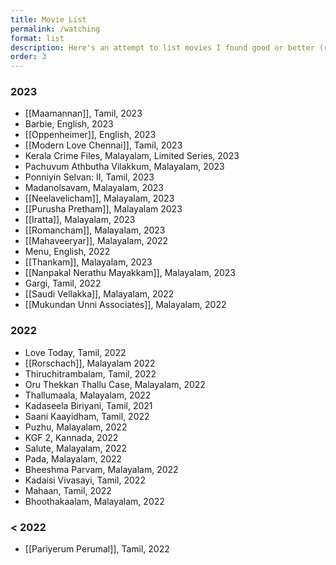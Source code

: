 ```yaml
---
title: Movie List
permalink: /watching
format: list
description: Here's an attempt to list movies I found good or better (rated 2.5+ out of 5). I admit, maintaining it has been a challenge!
order: 3
---
```


### 2023
- [[Maamannan]], Tamil, 2023
- Barbie, English, 2023
- [[Oppenheimer]], English, 2023
- [[Modern Love Chennai]], Tamil, 2023
- Kerala Crime Files, Malayalam, Limited Series, 2023
- Pachuvum Athbutha Vilakkum, Malayalam, 2023
- Ponniyin Selvan: II, Tamil, 2023
- Madanolsavam, Malayalam, 2023
- [[Neelavelicham]], Malayalam, 2023
- [[Purusha Pretham]], Malayalam 2023
- [[Iratta]], Malayalam, 2023
- [[Romancham]], Malayalam, 2023
- [[Mahaveeryar]], Malayalam, 2022
- Menu, English, 2022
- [[Thankam]], Malayalam, 2023
- [[Nanpakal Nerathu Mayakkam]], Malayalam, 2023
- Gargi, Tamil, 2022
- [[Saudi Vellakka]], Malayalam, 2022
- [[Mukundan Unni Associates]], Malayalam, 2022

### 2022
- Love Today, Tamil, 2022
- [[Rorschach]], Malayalam 2022
- Thiruchitrambalam, Tamil, 2022
- Oru Thekkan Thallu Case, Malayalam, 2022
- Thallumaala, Malayalam, 2022
- Kadaseela Biriyani, Tamil, 2021
- Saani Kaayidham, Tamil, 2022
- Puzhu, Malayalam, 2022
- KGF 2, Kannada, 2022
- Salute, Malayalam, 2022
- Pada, Malayalam, 2022
- Bheeshma Parvam, Malayalam, 2022
- Kadaisi Vivasayi, Tamil, 2022
- Mahaan, Tamil, 2022
- Bhoothakaalam, Malayalam, 2022

### < 2022
- [[Pariyerum Perumal]], Tamil, 2022